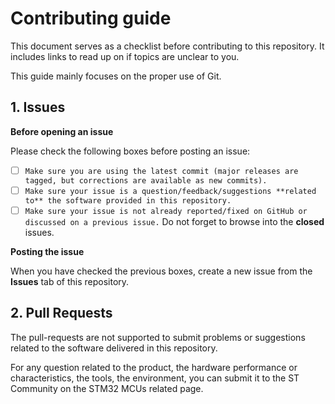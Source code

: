 # Contributing guide

This document serves as a checklist before contributing to this repository.
It includes links to read up on if topics are unclear to you.

This guide mainly focuses on the proper use of Git.

## 1. Issues

__Before opening an issue__

Please check the following boxes before posting an issue:
- [ ] `Make sure you are using the latest commit (major releases are tagged, but corrections are available as new commits).`
- [ ] `Make sure your issue is a question/feedback/suggestions **related to** the software provided in this repository.` 
- [ ] `Make sure your issue is not already reported/fixed on GitHub or discussed on a previous issue.` Do not forget to browse into the **closed** issues.

__Posting the issue__

When you have checked the previous boxes, create a new issue from the **Issues** tab of this repository.

## 2. Pull Requests

The pull-requests are not supported to submit problems or suggestions related to the software delivered in this repository. 

For any question related to the product, the hardware performance or characteristics, the tools, the environment, you can submit it to the ST Community on the STM32 MCUs related page.